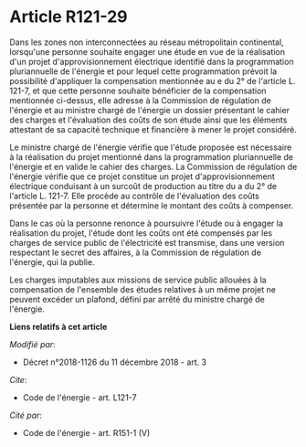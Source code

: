 # Article R121-29

Dans les zones non interconnectées au réseau métropolitain continental, lorsqu'une personne souhaite engager une étude en vue
de la réalisation d'un projet d'approvisionnement électrique identifié dans la programmation pluriannuelle de l'énergie et
pour lequel cette programmation prévoit la possibilité d'appliquer la compensation mentionnée au e du 2° de l'article L.
121-7, et que cette personne souhaite bénéficier de la compensation mentionnée ci-dessus, elle adresse à la Commission de
régulation de l'énergie et au ministre chargé de l'énergie un dossier présentant le cahier des charges et l'évaluation des
coûts de son étude ainsi que les éléments attestant de sa capacité technique et financière à mener le projet considéré.

Le ministre chargé de l'énergie vérifie que l'étude proposée est nécessaire à la réalisation du projet mentionné dans la
programmation pluriannuelle de l'énergie et en valide le cahier des charges. La Commission de régulation de l'énergie vérifie
que ce projet constitue un projet d'approvisionnement électrique conduisant à un surcoût de production au titre du a du 2° de
l'article L. 121-7. Elle procède au contrôle de l'évaluation des coûts présentée par la personne et détermine le montant des
coûts à compenser.

Dans le cas où la personne renonce à poursuivre l'étude ou à engager la réalisation du projet, l'étude dont les coûts ont été
compensés par les charges de service public de l'électricité est transmise, dans une version respectant le secret des
affaires, à la Commission de régulation de l'énergie, qui la publie.

Les charges imputables aux missions de service public allouées à la compensation de l'ensemble des études relatives à un même
projet ne peuvent excéder un plafond, défini par arrêté du ministre chargé de l'énergie.

**Liens relatifs à cet article**

_Modifié par_:

  - Décret n°2018-1126 du 11 décembre 2018 - art. 3

_Cite_:

  - Code de l'énergie - art. L121-7

_Cité par_:

  - Code de l'énergie - art. R151-1 (V)
